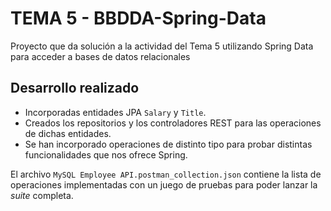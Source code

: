 # TEMA 5 - BBDDA-Spring-Data

Proyecto que da solución a la actividad del Tema 5 utilizando Spring Data para acceder a bases de datos relacionales


## Desarrollo realizado

- Incorporadas entidades JPA `Salary` y `Title`.
- Creados los repositorios y los controladores REST para las operaciones de dichas entidades.
- Se han incorporado operaciones de distinto tipo para probar distintas funcionalidades que nos ofrece Spring.

El archivo `MySQL Employee API.postman_collection.json` contiene la lista de operaciones implementadas con un juego de pruebas para poder lanzar la  _suite_  completa.